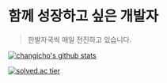 # 함께 성장하고 싶은 개발자

> 한발자국씩 매일 전진하고 있습니다.

[![changicho's github stats](https://github-readme-stats.vercel.app/api?username=changicho&theme=tokyonight)](https://github.com/anuraghazra/github-readme-stats)

[![solved.ac tier](http://mazassumnida.wtf/api/generate_badge?boj=eunuch74)](https://solved.ac/eunuch74)

